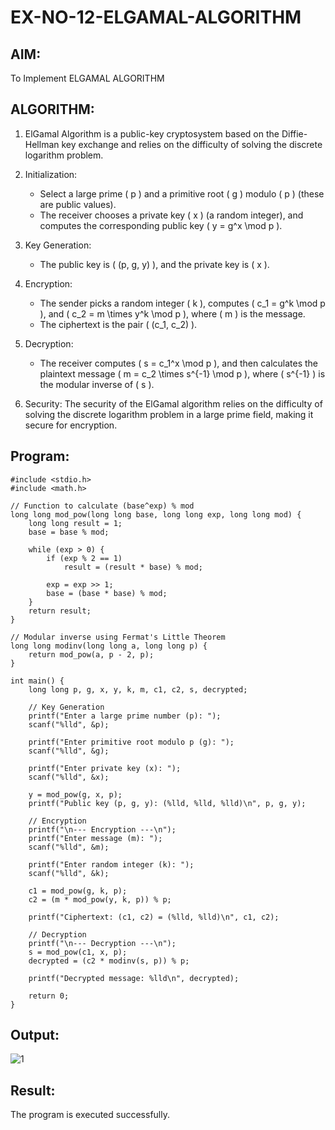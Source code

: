 # EX-NO-12-ELGAMAL-ALGORITHM

## AIM:
To Implement ELGAMAL ALGORITHM

## ALGORITHM:

1. ElGamal Algorithm is a public-key cryptosystem based on the Diffie-Hellman key exchange and relies on the difficulty of solving the discrete logarithm problem.

2. Initialization:
   - Select a large prime \( p \) and a primitive root \( g \) modulo \( p \) (these are public values).
   - The receiver chooses a private key \( x \) (a random integer), and computes the corresponding public key \( y = g^x \mod p \).

3. Key Generation:
   - The public key is \( (p, g, y) \), and the private key is \( x \).

4. Encryption:
   - The sender picks a random integer \( k \), computes \( c_1 = g^k \mod p \), and \( c_2 = m \times y^k \mod p \), where \( m \) is the message.
   - The ciphertext is the pair \( (c_1, c_2) \).

5. Decryption:
   - The receiver computes \( s = c_1^x \mod p \), and then calculates the plaintext message \( m = c_2 \times s^{-1} \mod p \), where \( s^{-1} \) is the modular inverse of \( s \).

6. Security: The security of the ElGamal algorithm relies on the difficulty of solving the discrete logarithm problem in a large prime field, making it secure for encryption.

## Program:
```
#include <stdio.h>
#include <math.h>

// Function to calculate (base^exp) % mod
long long mod_pow(long long base, long long exp, long long mod) {
    long long result = 1;
    base = base % mod;

    while (exp > 0) {
        if (exp % 2 == 1)
            result = (result * base) % mod;

        exp = exp >> 1;
        base = (base * base) % mod;
    }
    return result;
}

// Modular inverse using Fermat's Little Theorem
long long modinv(long long a, long long p) {
    return mod_pow(a, p - 2, p);
}

int main() {
    long long p, g, x, y, k, m, c1, c2, s, decrypted;

    // Key Generation
    printf("Enter a large prime number (p): ");
    scanf("%lld", &p);

    printf("Enter primitive root modulo p (g): ");
    scanf("%lld", &g);

    printf("Enter private key (x): ");
    scanf("%lld", &x);

    y = mod_pow(g, x, p);
    printf("Public key (p, g, y): (%lld, %lld, %lld)\n", p, g, y);

    // Encryption
    printf("\n--- Encryption ---\n");
    printf("Enter message (m): ");
    scanf("%lld", &m);

    printf("Enter random integer (k): ");
    scanf("%lld", &k);

    c1 = mod_pow(g, k, p);
    c2 = (m * mod_pow(y, k, p)) % p;

    printf("Ciphertext: (c1, c2) = (%lld, %lld)\n", c1, c2);

    // Decryption
    printf("\n--- Decryption ---\n");
    s = mod_pow(c1, x, p);
    decrypted = (c2 * modinv(s, p)) % p;

    printf("Decrypted message: %lld\n", decrypted);

    return 0;
}

```

## Output:
![1](https://github.com/user-attachments/assets/7027eb00-fcfd-4480-9a4f-bd1d52fe8cf4)


## Result:
The program is executed successfully.
